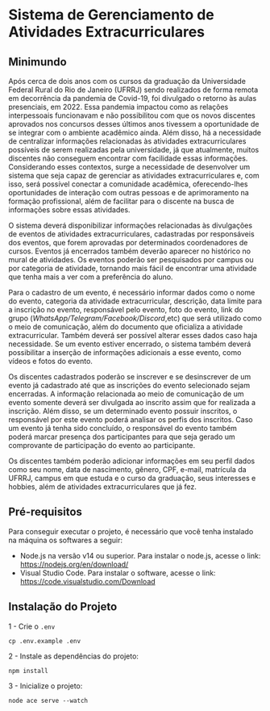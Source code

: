 # Sistema de Gerenciamento de Atividades Extracurriculares

## Minimundo

Após cerca de dois anos com os cursos da graduação da Universidade Federal Rural do Rio de Janeiro (UFRRJ) sendo realizados de forma remota em decorrência da pandemia de Covid-19, foi divulgado o retorno às aulas presenciais, em 2022. Essa pandemia impactou como as relações interpessoais funcionavam e não possibilitou com que os novos discentes aprovados nos concursos desses últimos anos tivessem a oportunidade de se integrar com o ambiente acadêmico ainda. Além disso, há a necessidade de centralizar informações relacionadas às atividades extracurriculares possíveis de serem realizadas pela universidade, já que atualmente, muitos discentes não conseguem encontrar com facilidade essas informações. Considerando esses contextos, surge a necessidade de desenvolver um sistema que seja capaz de gerenciar as atividades extracurriculares e, com isso, será possível conectar a comunidade acadêmica, oferecendo-lhes oportunidades de interação com outras pessoas e de aprimoramento na formação profissional, além de facilitar para o discente na busca de informações sobre essas atividades. 

O sistema deverá disponibilizar informações relacionadas às divulgações de eventos de atividades extracurriculares, cadastradas por responsáveis dos eventos, que forem aprovadas por determinados coordenadores de cursos. Eventos já encerrados também deverão aparecer no histórico no mural de atividades. Os eventos poderão ser pesquisados por campus ou por categoria de atividade, tornando mais fácil de encontrar uma atividade que tenha mais a ver com a preferência do aluno.

Para o cadastro de um evento, é necessário informar dados como o nome do evento, categoria da atividade extracurricular, descrição, data limite para a inscrição no evento, responsável pelo evento, foto do evento, link do grupo (*WhatsApp/Telegram/Facebook/Discord*,etc) que será utilizado como o meio de comunicação, além do documento que oficializa a atividade extracurricular. Também deverá ser possível alterar esses dados caso haja necessidade. Se um evento estiver encerrado, o sistema também deverá possibilitar a inserção de informações adicionais a esse evento, como vídeos e fotos do evento.

Os discentes cadastrados poderão se inscrever e se desinscrever de um evento já cadastrado até que as inscrições do evento selecionado sejam encerradas. A informação relacionada ao meio de comunicação de um evento somente deverá ser divulgada ao inscrito assim que for realizada a inscrição. Além disso, se um determinado evento possuir inscritos, o responsável por este evento poderá analisar os perfis dos inscritos. Caso um evento já tenha sido concluído, o responsável do evento também poderá marcar presença dos participantes para que seja gerado um comprovante de participação do evento ao participante.

Os discentes também poderão adicionar informações em seu perfil dados como seu nome, data de nascimento, gênero, CPF, e-mail, matrícula da UFRRJ, campus em que estuda e o curso da graduação, seus interesses e hobbies, além de atividades extracurriculares que já fez. 

## Pré-requisitos
Para conseguir executar o projeto, é necessário que você tenha instalado na máquina os softwares a seguir:
- Node.js na versão v14 ou superior. Para instalar o node.js, acesse o link: https://nodejs.org/en/download/
- Visual Studio Code. Para instalar o software, acesse o link: https://code.visualstudio.com/Download

## Instalação do Projeto
1 - Crie o ```.env```
```
cp .env.example .env
```

2 - Instale as dependências do projeto:
```
npm install
```

3 - Inicialize o projeto: 
```
node ace serve --watch
```

